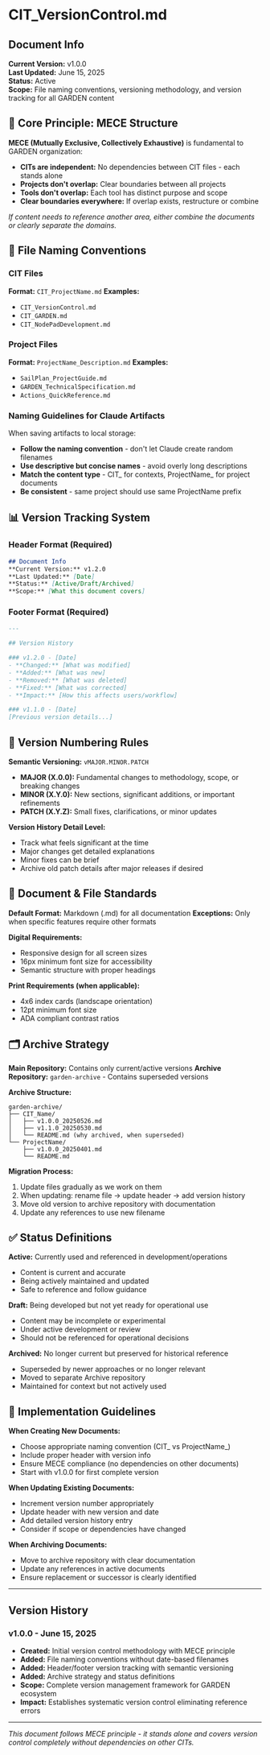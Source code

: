 # CIT_VersionControl.md

## Document Info
**Current Version:** v1.0.0  
**Last Updated:** June 15, 2025  
**Status:** Active  
**Scope:** File naming conventions, versioning methodology, and version tracking for all GARDEN content  

## 🧠 Core Principle: MECE Structure

**MECE (Mutually Exclusive, Collectively Exhaustive)** is fundamental to GARDEN organization:

- **CITs are independent:** No dependencies between CIT files - each stands alone
- **Projects don't overlap:** Clear boundaries between all projects
- **Tools don't overlap:** Each tool has distinct purpose and scope
- **Clear boundaries everywhere:** If overlap exists, restructure or combine

*If content needs to reference another area, either combine the documents or clearly separate the domains.*

## 📁 File Naming Conventions

### **CIT Files**
**Format:** `CIT_ProjectName.md`
**Examples:** 
- `CIT_VersionControl.md`
- `CIT_GARDEN.md` 
- `CIT_NodePadDevelopment.md`

### **Project Files**
**Format:** `ProjectName_Description.md`
**Examples:**
- `SailPlan_ProjectGuide.md`
- `GARDEN_TechnicalSpecification.md`
- `Actions_QuickReference.md`

### **Naming Guidelines for Claude Artifacts**
When saving artifacts to local storage:
- **Follow the naming convention** - don't let Claude create random filenames
- **Use descriptive but concise names** - avoid overly long descriptions
- **Match the content type** - CIT_ for contexts, ProjectName_ for project documents
- **Be consistent** - same project should use same ProjectName prefix

## 📊 Version Tracking System

### **Header Format (Required)**
```markdown
## Document Info
**Current Version:** v1.2.0  
**Last Updated:** [Date]  
**Status:** [Active/Draft/Archived]  
**Scope:** [What this document covers]  
```

### **Footer Format (Required)**
```markdown
---

## Version History

### v1.2.0 - [Date]
- **Changed:** [What was modified]
- **Added:** [What was new]
- **Removed:** [What was deleted]
- **Fixed:** [What was corrected]
- **Impact:** [How this affects users/workflow]

### v1.1.0 - [Date]
[Previous version details...]
```

## 🔢 Version Numbering Rules

**Semantic Versioning:** `vMAJOR.MINOR.PATCH`

- **MAJOR (X.0.0):** Fundamental changes to methodology, scope, or breaking changes
- **MINOR (X.Y.0):** New sections, significant additions, or important refinements  
- **PATCH (X.Y.Z):** Small fixes, clarifications, or minor updates

**Version History Detail Level:**
- Track what feels significant at the time
- Major changes get detailed explanations
- Minor fixes can be brief
- Archive old patch details after major releases if desired

## 📂 Document & File Standards

**Default Format:** Markdown (.md) for all documentation
**Exceptions:** Only when specific features require other formats

**Digital Requirements:**
- Responsive design for all screen sizes
- 16px minimum font size for accessibility
- Semantic structure with proper headings

**Print Requirements (when applicable):**
- 4x6 index cards (landscape orientation)
- 12pt minimum font size
- ADA compliant contrast ratios

## 🗂️ Archive Strategy

**Main Repository:** Contains only current/active versions
**Archive Repository:** `garden-archive` - Contains superseded versions

**Archive Structure:**
```
garden-archive/
├── CIT_Name/
│   ├── v1.0.0_20250526.md
│   ├── v1.1.0_20250530.md
│   └── README.md (why archived, when superseded)
└── ProjectName/
    ├── v1.0.0_20250401.md
    └── README.md
```

**Migration Process:**
1. Update files gradually as we work on them
2. When updating: rename file → update header → add version history  
3. Move old version to archive repository with documentation
4. Update any references to use new filename

## ✅ Status Definitions

**Active:** Currently used and referenced in development/operations
- Content is current and accurate
- Being actively maintained and updated
- Safe to reference and follow guidance

**Draft:** Being developed but not yet ready for operational use
- Content may be incomplete or experimental
- Under active development or review
- Should not be referenced for operational decisions

**Archived:** No longer current but preserved for historical reference
- Superseded by newer approaches or no longer relevant
- Moved to separate Archive repository
- Maintained for context but not actively used

## 🎯 Implementation Guidelines

**When Creating New Documents:**
- Choose appropriate naming convention (CIT_ vs ProjectName_)
- Include proper header with version info
- Ensure MECE compliance (no dependencies on other documents)
- Start with v1.0.0 for first complete version

**When Updating Existing Documents:**
- Increment version number appropriately
- Update header with new version and date
- Add detailed version history entry
- Consider if scope or dependencies have changed

**When Archiving Documents:**
- Move to archive repository with clear documentation
- Update any references in active documents
- Ensure replacement or successor is clearly identified

---

## Version History

### v1.0.0 - June 15, 2025
- **Created:** Initial version control methodology with MECE principle
- **Added:** File naming conventions without date-based filenames
- **Added:** Header/footer version tracking with semantic versioning
- **Added:** Archive strategy and status definitions
- **Scope:** Complete version management framework for GARDEN ecosystem
- **Impact:** Establishes systematic version control eliminating reference errors

---

*This document follows MECE principle - it stands alone and covers version control completely without dependencies on other CITs.*
